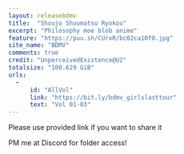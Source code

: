 ```yaml
---
layout: releasebdmv
title:  "Shoujo Shuumatsu Ryokou"
excerpt: "Philosophy moe blob anime"
feature: "https://puu.sh/CUrxR/bc02ca10f0.jpg"
site_name: "BDMV"
comments: true
credit: "UnperceivedExistence@U2"
totalsize: "100.629 GiB"
urls:
  - 
      id: "AllVol"
      link: "https://bit.ly/bdmv_girlslasttour"
      text: "Vol 01-03"
---
```


Please use provided link if you want to share it

PM me at Discord for folder access!